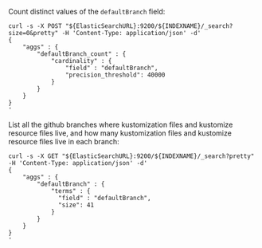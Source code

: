 Count distinct values of the `defaultBranch` field:
```
curl -s -X POST "${ElasticSearchURL}:9200/${INDEXNAME}/_search?size=0&pretty" -H 'Content-Type: application/json' -d'
{
    "aggs" : {
        "defaultBranch_count" : {
            "cardinality" : {
                "field" : "defaultBranch",
                "precision_threshold": 40000
            }
        }
    }
}
'
```

List all the github branches where kustomization files and kustomize resource files live, 
and how many kustomization files and kustomize resource files live in each branch:
```
curl -s -X GET "${ElasticSearchURL}:9200/${INDEXNAME}/_search?pretty" -H 'Content-Type: application/json' -d'
{
    "aggs" : {
        "defaultBranch" : {
            "terms" : {
              "field" : "defaultBranch",
              "size": 41
            }
        }
    }
}
'
```
